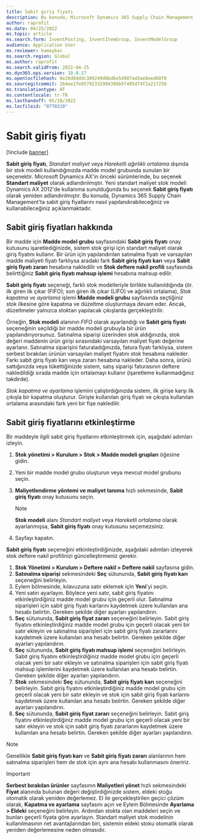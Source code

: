 ```yaml
---
title: Sabit giriş fiyatı
description: Bu konuda, Microsoft Dynamics 365 Supply Chain Management'ta sabit giriş fiyatlarını nasıl yapılandırabileceğiniz ve kullanabileceğiniz açıklanmaktadır.
author: raprofit
ms.date: 04/25/2022
ms.topic: article
ms.search.form: InventPosting, InventItemGroup, InventModelGroup
audience: Application User
ms.reviewer: kamaybac
ms.search.region: Global
ms.author: raprofit
ms.search.validFrom: 2022-04-25
ms.dyn365.ops.version: 10.0.27
ms.openlocfilehash: 8e26d84ddc309249d8bd6e54987ad3ae8eed68f0
ms.sourcegitcommit: 2b4ee1fe05792332904396b5f495d74f2a217250
ms.translationtype: HT
ms.contentlocale: tr-TR
ms.lasthandoff: 05/18/2022
ms.locfileid: "8770310"
---
```

# <a name="fixed-receipt-price"></a>Sabit giriş fiyatı

[!include [banner](../includes/banner.md)]

**Sabit giriş fiyatı**, *Standart maliyet* veya *Hareketli ağırlıklı ortalama* dışında bir stok modeli kullandığınızda madde model grubunda sunulan bir seçenektir. Microsoft Dynamics AX'in önceki sürümlerinde, bu seçenek **Standart maliyet** olarak adlandırılmıştır. Yeni standart maliyet stok modeli Dynamics AX 2012'de kullanıma sunulduğunda bu seçenek **Sabit giriş fiyatı** olarak yeniden adlandırılmıştır. Bu konuda, Dynamics 365 Supply Chain Management'ta sabit giriş fiyatlarını nasıl yapılandırabileceğiniz ve kullanabileceğiniz açıklanmaktadır.

## <a name="about-fixed-receipt-prices"></a>Sabit giriş fiyatları hakkında

Bir madde için **Madde model grubu** sayfasındaki **Sabit giriş fiyatı** onay kutusunu işaretlediğinizde, sistem stok girişi için standart maliyet olarak giriş fiyatını kullanır. Bir ürün için yapılandırılan satınalma fiyatı ve varsayılan madde maliyeti fiyatı farklıysa aradaki fark **Sabit giriş fiyatı karı** veya **Sabit giriş fiyatı zararı** hesabına nakledilir ve **Stok deftere nakil profili** sayfasında belirttiğiniz **Sabit giriş fiyatı mahsup işlemi** hesabına mahsup edilir.

**Sabit giriş fiyatı** seçeneği, farklı stok modelleriyle birlikte kullanıldığında (ör. ilk giren ilk çıkar (FIFO); son giren ilk çıkar (LIFO) ve ağırlıklı ortalama), *Stok kapatma ve ayarlama* işlemi **Madde modeli grubu** sayfasında seçtiğiniz stok ilkesine göre kapatma ve düzeltme oluşturmaya devam eder. Ancak, düzeltmeler yalnızca stoktan yapılacak çıkışlarda gerçekleştirilir.

Örneğin, **Stok modeli** alanının *FIFO* olarak ayarlandığı ve **Sabit giriş fiyatı** seçeneğinin seçildiği bir madde modeli grubuyla bir ürün yapılandırıyorsunuz. Satınalma siparişi üzerinden stok aldığınızda, stok değeri maddenin ürün girişi sırasındaki varsayılan maliyet fiyatı değerine ayarlanır. Satınalma siparişini faturaladığınızda, fatura fiyatı farklıysa, sistem serbest bırakılan ürünün varsayılan maliyet fiyatını stok hesabına nakleder. Farkı sabit giriş fiyatı karı veya zararı hesabına nakleder. Daha sonra, ürünü sattığınızda veya tükettiğinizde sistem, satış siparişi faturasının deftere nakledildiği sırada madde için ortalamayı kullanır (işaretleme kullanmadığınız takdirde).

*Stok kapatma ve ayarlama* işlemini çalıştırdığınızda sistem, ilk girişe karşı ilk çıkışla bir kapatma oluşturur. Girişte kullanılan giriş fiyatı ve çıkışta kullanılan ortalama arasındaki fark yeni bir fişe nakledilir.

## <a name="enable-fixed-receipt-prices"></a>Sabit giriş fiyatlarını etkinleştirme

Bir maddeyle ilgili sabit giriş fiyatlarını etkinleştirmek için, aşağıdaki adımları izleyin.

1. **Stok yönetimi \> Kurulum \> Stok \> Madde modeli grupları** öğesine gidin.
2. Yeni bir madde model grubu oluşturun veya mevcut model grubunu seçin.
3. **Maliyetlendirme yöntemi ve maliyet tanıma** hızlı sekmesinde, **Sabit giriş fiyatı** onay kutusunu seçin.

    > [!NOTE]
    > **Stok modeli** alanı *Standart maliyet* veya *Hareketli ortalama* olarak ayarlanmışsa, **Sabit giriş fiyatı** onay kutusunu seçemezsiniz.

4. Sayfayı kapatın.

**Sabit giriş fiyatı** seçeneğini etkinleştirdiğinizde, aşağıdaki adımları izleyerek stok deftere nakil profilinizi güncelleştirmeniz gerekir.

1. **Stok Yönetimi \> Kurulum \> Deftere nakil \> Deftere nakil** sayfasına gidin.
1. **Satınalma siparişi** sekmesindeki **Seç** sütununda, **Sabit giriş fiyatı karı** seçeneğini belirleyin.
1. Eylem bölmesinde, kılavuzuna satır eklemek için **Yeni**'yi seçin.
1. Yeni satırı ayarlayın. Böylece yeni satır, sabit giriş fiyatını etkinleştirdiğiniz madde model grubu için geçerli olur. Satınalma siparişleri için sabit giriş fiyatı karlarını kaydetmek üzere kullanılan ana hesabı belirtin. Gereken şekilde diğer ayarları yapılandırın.
1. **Seç** sütununda, **Sabit giriş fiyat zararı** seçeneğini belirleyin. Sabit giriş fiyatını etkinleştirdiğiniz madde model grubu için geçerli olacak yeni bir satır ekleyin ve satınalma siparişleri için sabit giriş fiyatı zararlarını kaydetmek üzere kullanılan ana hesabı belirtin. Gereken şekilde diğer ayarları yapılandırın.
1. **Seç** sütununda, **Sabit giriş fiyatı mahsup işlemi** seçeneğini belirleyin. Sabit giriş fiyatını etkinleştirdiğiniz madde model grubu için geçerli olacak yeni bir satır ekleyin ve satınalma siparişleri için sabit giriş fiyatı mahsup işlemlerini kaydetmek üzere kullanılan ana hesabı belirtin. Gereken şekilde diğer ayarları yapılandırın.
1. **Stok** sekmesindeki **Seç** sütununda, **Sabit giriş fiyatı karı** seçeneğini belirleyin. Sabit giriş fiyatını etkinleştirdiğiniz madde model grubu için geçerli olacak yeni bir satır ekleyin ve stok için sabit giriş fiyatı karlarını kaydetmek üzere kullanılan ana hesabı belirtin. Gereken şekilde diğer ayarları yapılandırın.
1. **Seç** sütununda, **Sabit giriş fiyat zararı** seçeneğini belirleyin. Sabit giriş fiyatını etkinleştirdiğiniz madde model grubu için geçerli olacak yeni bir satır ekleyin ve stok için sabit giriş fiyatı zararlarını kaydetmek üzere kullanılan ana hesabı belirtin. Gereken şekilde diğer ayarları yapılandırın.

> [!NOTE]
> Genellikle **Sabit giriş fiyatı karı** ve **Sabit giriş fiyatı zararı** alanlarının hem satınalma siparişleri hem de stok için aynı ana hesabı kullanmasını öneririz.

> [!IMPORTANT]
> **Serbest bırakılan ürünler** sayfasının **Maliyetleri yönet** hızlı sekmesindeki **Fiyat** alanında bulunan değeri değiştirdiğinizde sistem, eldeki stoğu otomatik olarak yeniden değerlemez. El ile gerçekleştirilen geçici çözüm olarak, **Kapatma ve ayarlama** sayfasını açın ve Eylem Bölmesinde **Ayarlama \> Eldeki** seçeneğini belirleyin. Ardından stokta olan maddeleri seçin ve bunları geçerli fiyata göre ayarlayın. Standart maliyet stok modelinin kullanılmasının net avantajlarından biri, sistemin eldeki stoku otomatik olarak yeniden değerlemesine neden olmasıdır.

